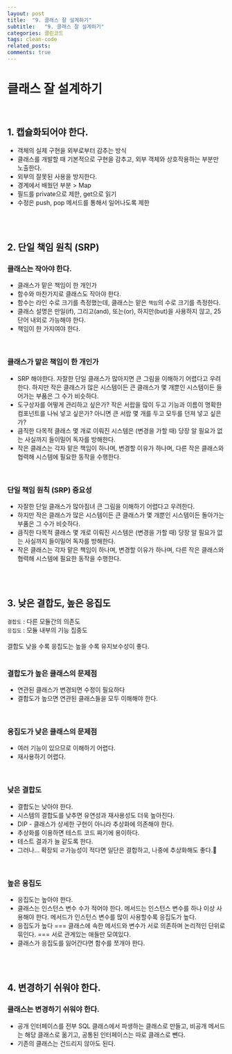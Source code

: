 ```yaml
---
layout: post
title:  "9. 클래스 잘 설계하기"
subtitle:   "9. 클래스 잘 설계하기"
categories: 클린코드
tags: clean-code
related_posts:
comments: true
---
```

# 클래스 잘 설계하기
<br>

## 1. 캡슐화되어야 한다.

- 객체의 실제 구현을 외부로부터 감추는 방식
- 클래스를 개발할 때 기본적으로 구현을 감추고, 외부 객체와 상호작용하는 부분만 노출한다.
- 외부의 잘못된 사용을 방지한다.
- 경계에서 배웠던 부분 > Map
- 필드를 private으로 제한, get으로 읽기
- 수정은 push, pop 메서드를 통해서 일어나도록 제한


<br><br>

## 2. 단일 책임 원칙 (SRP)
### 클래스는 작아야 한다.

- 클래스가 맡은 책임이 한 개인가
- 함수와 마찬가지로 클래스도 작아야 한다.
- 함수는 라인 수로 크기를 측정했는데, 클래스는 맡은 `책임`의 수로 크기를 측정한다.
- 클래스 설명은 만일(if), 그리고(and), 또는(or), 하지만(but)을 사용하지 않고, 25단어 내외로 가능해야 한다.
- 책임이 한 가지여야 한다.

<br>

### 클래스가 맡은 책임이 한 개인가

- SRP 해야한다. 자잘한 단일 클래스가 많아지면 큰 그림을 이해하기 어렵다고 우려한다. 하지만 작은 클래스가 많은 시스템이든 큰 클래스가 몇 개뿐인 시스템이든 들어가는 부품은 그 수가 비슷하다.
- 도구상자를 어떻게 관리하고 싶은가? 작은 서랍을 많이 두고 기능과 이름이 명확한 컴포넌트를 나눠 넣고 싶은가? 아니면 큰 서랍 몇 개를 두고 모두를 던져 넣고 싶은가?
- 큼직한 다목적 클래스 몇 개로 이뤄진 시스템은 (변경을 가할 때) 당장 알 필요가 없는 사실까지 들이밀어 독자를 방해한다.
- 작은 클래스는 각자 맡은 책임이 하나며, 변경할 이유가 하나며, 다른 작은 클래스와 협력해 시스템에 필요한 동작을 수행한다.

<br>

### 단일 책임 원칙 (SRP) 중요성
- 자잘한 단일 클래스가 많아짐녀 큰 그림을 이해하기 어렵다고 우려한다.
- 하지만 작은 클래스가 많은 시스템이든 큰 클래스가 몇 개뿐인 시스템이든 돌아가는 부품은 그 수가 비슷하다.
- 큼직한 다목적 클래스 몇 개로 이뤄진 시스템은 (변경을 가할 때) 당장 알 필요가 없는 사실까지 들이밀어 독자를 방해한다.
- 작은 클래스는 각자 맡은 책임이 하나며, 변경할 이유가 하나며, 다른 작은 클래스와 협력해 시스템에 필요한 동작을 수행한다.

<br><br>

## 3. 낮은 결합도, 높은 응집도

`결합도` : 다른 모듈간의 의존도 <br>
`응집도` : 모듈 내부의 기능 집중도 <br><br>
결합도 낮을 수록 응집도는 높을 수록 유지보수성이 좋다. <br><br>

### 결합도가 높은 클래스의 문제점
- 연관된 클래스가 변경되면 수정이 필요하다
- 결합도가 높으면 연관된 클래스들을 모두 이해해야 한다.

<br>

### 응집도가 낮은 클래스의 문제점
- 여러 기능이 있으므로 이해하기 어렵다.
- 재사용하기 어렵다.

<br>

### 낮은 결합도
- 결합도는 낮아야 한다.
- 시스템의 결합도를 낮추면 유연성과 재사용성도 더욱 높아진다.
- DIP - 클래스가 상세한 구현이 아니라 추상화에 의존해야 한다.
- 추상화를 이용하면 테스트 코드 짜기에 용이하다.
- 테스트 결과가 늘 같도록 한다.
- 그러나... 확장되 ㄹ가능성이 적다면 일단은 결합하고, 나중에 추상화해도 좋다.🤔

<br>

### 높은 응집도
- 응집도는 높아야 한다.
- 클래스는 인스턴스 변수 수가 적어야 한다. 메서드는 인스턴스 변수를 하나 이상 사용해야 한다. 메서드가 인스턴스 변수를 많이 사용할수록 응집도가 높다.
- 응집도가 높다 === 클래스에 속한 메서드와 변수가 서로 의존하며 논리적인 단위로 묶인다. === 서로 관계있는 애들만 모여있다.
- 클래스가 응집도를 잃어간다면 함수를 쪼개야 한다.


<br><br>

## 4. 변경하기 쉬워야 한다.

### 클래스는 변경하기 쉬워야 한다.
- 공개 인터페이스를 전부 SQL 클래스에서 파생하는 클래스로 만들고, 비공개 메서드는 해당 클래스로 옮기고, 공통된 인터페이스는 따로 클래스로 뺀다.
- 기존의 클래스는 건드리지 않아도 된다.



